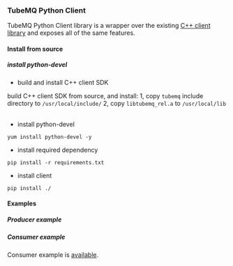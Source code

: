 ### TubeMQ Python Client
TubeMQ Python Client library is a wrapper over the existing [C++ client library](https://github.com/apache/incubator-tubemq/tree/master/tubemq-client-twins/tubemq-client-cpp/) and exposes all of the same features.

#### Install from source
##### install python-devel
- build and install C++ client SDK

build C++ client SDK from source, and install:
1, copy `tubemq` include directory  to `/usr/local/include/`
2, copy `libtubemq_rel.a` to `/usr/local/lib`
&nbsp;

- install python-devel
```
yum install python-devel -y
```
- install required dependency
```
pip install -r requirements.txt
```

- install client
```
pip install ./
```

#### Examples
##### Producer example
##### Consumer example
Consumer example is [available](https://github.com/apache/incubator-tubemq/tree/tubemq-client-python/tubemq-client-twins/tubemq-client-python/src/python/example/consumer).